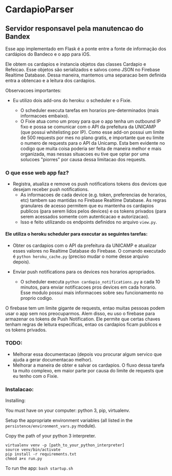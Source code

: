 
# CardapioParser

## Servidor responsavel pela manutencao do Bandex




Esse app implementado em Flask é a ponte entre a fonte de informação dos cardápios do Bandeco e o app para iOS.

Ele obtem os cardapios e instancia objetos das classes Cardapio e Refeicao. Esse objetos são serializados e salvos como JSON no Firebase Realtime Database. Dessa maneira, mantemos uma separacao bem definida entra a obtencao e a leitura dos cardapios.

Observacoes importantes:

- Eu utilizo dois add-ons do heroku: o scheduler e o Fixie.

    - O scheduler executa tarefas em horarios pre-determinados (mais informacoes embaixo).
    - O Fixie atua como um proxy para que o app tenha um outbound IP fixo e possa se comunicar com o API da prefeitura da UNICAMP (que possui whitelisting por IP). Como esse add-on possui um limite de 500 requests por mes no plano gratis, e importante que eu limite o numero de requests para o API da Unicamp. Esta bem evidente no codigo que muita coisa poderia ser feita de maneira melhor e mais organizada, mas nessas situacoes eu tive que optar por uma solucoes "piorres" por causa dessa limitacao dos requests.


### O que esse web app faz?

- Registra, atualiza e remove os push notifications tokens dos devices que desejam receber push notifications.
    - As informacoes de cada device (e.g. token, preferencias de horarios, etc) tambem sao mantidas no Firebase Realtime Database. As regras granulares de acesso permitem que eu mantenha os cardapios publicos (para serem lidos pelos devices) e os tokens privados (para serem acessados somente com autenticacao e autorizacao).
    - Isso e feito utilizando os endpoints definidos no arquivo `view.py`.

#### Ele utiliza o heroku scheduler para executar as seguintes tarefas:

- Obter os cardapios com o API da prefeitura da UNICAMP e atualizar esses valores no Realtime Database do Firebase. O comando executado é `python heroku_cache.py` (preciso mudar o nome desse arquivo depois).

- Enviar push notifications para os devices nos horarios apropriados.
    - O scheduler executa `python cardapio_notifications.py` a cada 10 minutos, para enviar notificacoes pros devices em cada horario. Esse modulo possui mais informacoes sobre seu funcionamento no proprio codigo.

O firebase tem um limite gigante de requests, entao muitas pessoas podem usar o app sem nos preocuparmos. Alem disso, eu uso o firebase para armazenar os tokens de Push Notification. Ele permite que certas chaves tenham regras de leitura especificas, entao os cardapios ficam publicos e os tokens privados.



### TODO:

- Melhorar essa documentacao (depois vou procurar algum servico que ajuda a gerar documentacao melhor).
- Melhorar a maneira de obter e salvar os cardapios. O fluxo dessa tarefa ta muito complexo, em maior parte por causa do limite de requests que eu tenho com o Fixie.

### Instalacao:

Installing:

You must have on your computer: python 3, pip, virtualenv.


Setup the appropriate environment variables (all listed in the `persistence/environment_vars.py` module).

Copy the path of your python 3 interpreter.
```
virtualenv venv -p [path_to_your_python_interpreter]
source venv/bin/activate
pip install -r requirements.txt
chmod a+x run.py
```

To run the app: `bash startup.sh`
